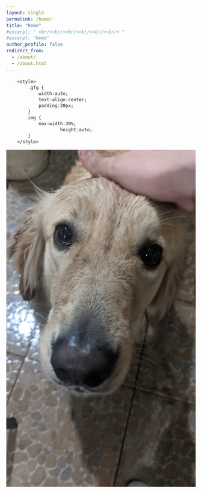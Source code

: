 ```yaml
---
layout: single
permalink: /home/
title: "Home"
#excerpt: " <br/><br/><br/><br/><br/><br/> "
#excerpt: "Home"
author_profile: false
redirect_from: 
  - /about/
  - /about.html
---
```


        <style> 
            .gfg {
                width:auto;
                text-align:center;
                padding:20px;
            }
            img {
                max-width:30%;
                        height:auto;
            }
        </style> 
<img src="/assets/images/profile.png"/>

<!---
I'm a sixth-year Ph.D student at Michigan State University. My interests are 
-->